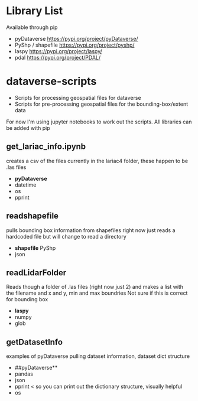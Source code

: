 # Library List
Available through pip
- pyDataverse https://pypi.org/project/pyDataverse/
- PyShp / shapefile https://pypi.org/project/pyshp/ 
- laspy https://pypi.org/project/laspy/
- pdal https://pypi.org/project/PDAL/


# dataverse-scripts  

- Scripts for processing geospatial files for dataverse 
- Scripts for pre-processing geospatial files for the bounding-box/extent data  

For now I'm using jupyter notebooks to work out the scripts.
All libraries can be added with pip

## get_lariac_info.ipynb  
creates a csv of the files currently in the lariac4 folder,  these happen to be .las files

- **pyDataverse**
- datetime
- os
- pprint

## readshapefile
pulls bounding box information from shapefiles
right now just reads a hardcoded file but will change to read a directory
- **shapefile**  PyShp
- json

## readLidarFolder
Reads though a folder of .las files (right now just 2) and makes a list with the filename and x and y, min and max boundries
 Not sure if this is correct for bounding box   
 - **laspy**
 - numpy
 - glob

## getDatasetInfo
examples of pyDataverse pulling dataset information, dataset dict structure
- ##pyDataverse**
- pandas
- json
- pprint < so you can print out the dictionary structure, visually helpful
- os

